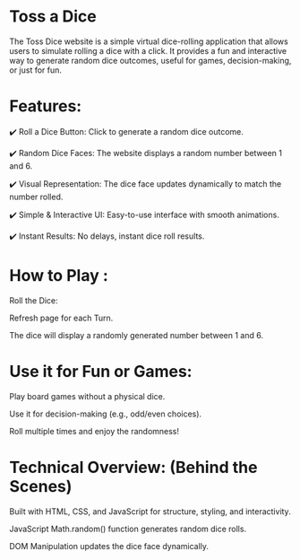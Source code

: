 # Toss a Dice
The Toss Dice website is a simple virtual dice-rolling application that allows users to simulate rolling a dice with a click. It provides a fun and interactive way to generate random dice outcomes, useful for games, decision-making, or just for fun.

# Features:

✔️ Roll a Dice Button: Click to generate a random dice outcome. 

✔️ Random Dice Faces: The website displays a random number between 1 and 6. 

✔️ Visual Representation: The dice face updates dynamically to match the number rolled.

✔️ Simple & Interactive UI: Easy-to-use interface with smooth animations.

✔️ Instant Results: No delays, instant dice roll results.

# How to Play :

Roll the Dice:
   
Refresh page for each Turn.

The dice will display a randomly generated number between 1 and 6.

# Use it for Fun or Games:
   
Play board games without a physical dice.

Use it for decision-making (e.g., odd/even choices).

Roll multiple times and enjoy the randomness!

# Technical Overview: (Behind the Scenes)

Built with HTML, CSS, and JavaScript for structure, styling, and interactivity.

JavaScript Math.random() function generates random dice rolls.

DOM Manipulation updates the dice face dynamically.
